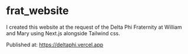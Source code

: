 # frat_website

I created this website at the request of the Delta Phi Fraternity at William and Mary using Next.js alongside Tailwind css.

Published at: https://deltaphi.vercel.app
